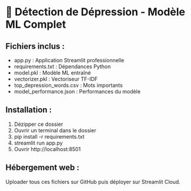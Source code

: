 
# 🧠 Détection de Dépression - Modèle ML Complet

## Fichiers inclus :
- app.py : Application Streamlit professionnelle
- requirements.txt : Dépendances Python
- model.pkl : Modèle ML entraîné
- vectorizer.pkl : Vectoriseur TF-IDF
- top_depression_words.csv : Mots importants
- model_performance.json : Performances du modèle

## Installation :
1. Dézipper ce dossier
2. Ouvrir un terminal dans le dossier
3. pip install -r requirements.txt
4. streamlit run app.py
5. Ouvrir http://localhost:8501

## Hébergement web :
Uploader tous ces fichiers sur GitHub puis déployer sur Streamlit Cloud.
